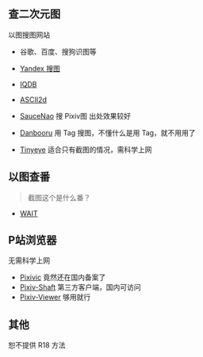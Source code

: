 ## 查二次元图
以图搜图网站
- 谷歌、百度、搜狗识图等
- [Yandex 搜图](https://yandex.com/images/)
- [IQDB](http://iqdb.org)
- [ASCII2d](http://www.ascii2d.net)
- [SauceNao](https://saucenao.com) 搜 Pixiv图 出处效果较好

- [Danbooru](http://danbooru.me) 用 Tag 搜图，不懂什么是用 Tag，就不用用了
- [Tinyeye](http://www.tineye.com) 适合只有截图的情况，需科学上网

## 以图查番
> 截图这个是什么番？
- [WAIT](https://trace.moe)

## P站浏览器
无需科学上网  
- [Pixivic](https://pixivic.net/) 竟然还在国内备案了
- [Pixiv-Shaft](https://github.com/CeuiLiSA/Pixiv-Shaft/releases) 第三方客户端，国内可访问
- [Pixiv-Viewer](https://lab.getloli.com/pixiv-viewer/) 够用就行

## 其他
恕不提供 R18 方法
